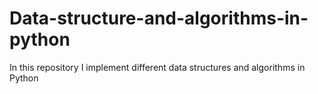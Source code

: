 # Data-structure-and-algorithms-in-python

In this repository I implement different data structures and algorithms in Python
